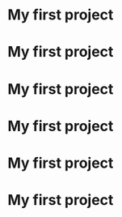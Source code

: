 # My first project
# My first project
# My first project
# My first project
# My first project
# My first project
